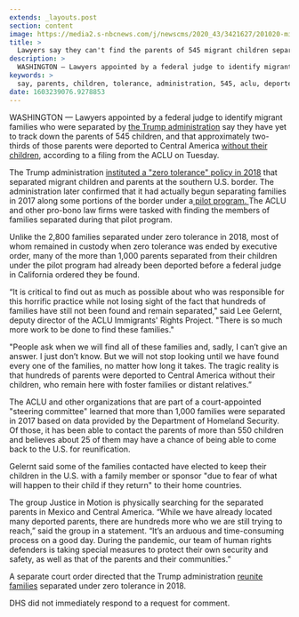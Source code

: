 ```yaml
--- 
extends: _layouts.post 
section: content 
image: https://media2.s-nbcnews.com/j/newscms/2020_43/3421627/201020-migrants-border-2018-ac-520p_dc19ac2482ce8dc20c8f9e0bec17abea.nbcnews-fp-1200-630.jpg 
title: > 
  Lawyers say they can't find the parents of 545 migrant children separated by Trump administration 
description: > 
  WASHINGTON — Lawyers appointed by a federal judge to identify migrant families who were separated by the Trump administration say they have yet to track down the parents of 545 children, and that approximately two-thirds of those parents were deported to Central America without their children, according to a filing from the ACLU on Tuesday.The Trump administration instituted a "zero tolerance" policy in 2018 that separated migrant children and parents at the southern U.S. border.The ACLU and other pro-bono law firms were tasked with finding the members of families separated during that pilot program.The group Justice in Motion is physically searching for the separated parents in Mexico and Central America.“While we have already located many deported parents, there are hundreds more who we are still trying to reach,” said the group in a statement. 
keywords: > 
  say, parents, children, tolerance, administration, 545, aclu, deported, families, cant, lawyers, zero, migrant, separated, trump 
date: 1603239076.9278853 
--- 
```

<div><p class="endmarkEnabled">WASHINGTON &#8212; Lawyers appointed by a federal judge to identify migrant families who were separated by <a href="https://www.nbcnews.com/politics/immigration/trump-admin-projected-it-would-separate-26-000-migrant-kids-n1092571" target="_blank">the Trump administration</a> say they have yet to track down the parents of 545 children, and that approximately two-thirds of those parents were deported to Central America <a href="https://www.nbcnews.com/politics/immigration/officials-said-2017-separated-migrants-under-12-couldn-t-find-n1242439" target="_blank">without their children</a>, according to a filing from the ACLU on Tuesday.</p><p class="endmarkEnabled">The Trump administration <a href="https://www.nbcnews.com/politics/immigration/trump-cabinet-officials-voted-2018-white-house-meeting-separate-migrant-n1237416" target="_blank">instituted a "zero tolerance" policy in 2018</a> that separated migrant children and parents at the southern U.S. border. The administration later confirmed that it had actually begun separating families in 2017 along some portions of the border under a<a href="https://www.nbcnews.com/politics/immigration/officials-said-2017-separated-migrants-under-12-couldn-t-find-n1242439" title="https://www.nbcnews.com/politics/immigration/officials-said-2017-separated-migrants-under-12-couldn-t-find-n1242439"> pilot program. </a>The ACLU and other pro-bono law firms were tasked with finding the members of families separated during that pilot program.</p><p></p><p id="taboolaReadMoreBelow"></p><p class="endmarkEnabled">Unlike the 2,800 families separated under zero tolerance in 2018, most of whom remained in custody when zero tolerance was ended by executive order, many of the more than 1,000 parents separated from their children under the pilot program had already been deported before a federal judge in California ordered they be found.</p><p class="endmarkEnabled">&#8220;It is critical to find out as much as possible about who was responsible for this horrific practice while not losing sight of the fact that hundreds of families have still not been found and remain separated," said Lee Gelernt, deputy director of the ACLU Immigrants' Rights Project. "There is so much more work to be done to find these families."</p><p class="endmarkEnabled">"People ask when we will find all of these families and, sadly, I can&#8217;t give an answer. I just don&#8217;t know. But we will not stop looking until we have found every one of the families, no matter how long it takes. The tragic reality is that hundreds of parents were deported to Central America without their children, who remain here with foster families or distant relatives.&#8221;</p><p class="endmarkEnabled">The ACLU and other organizations that are part of a court-appointed "steering committee" learned that more than 1,000 families were separated in 2017 based on data provided by the Department of Homeland Security. Of those, it has been able to contact the parents of more than 550 children and believes about 25 of them may have a chance of being able to come back to the U.S. for reunification.</p><p class="endmarkEnabled">Gelernt said some of the families contacted have elected to keep their children in the U.S. with a family member or sponsor "due to fear of what will happen to their child if they return" to their home countries.</p><p></p><p class="endmarkEnabled">The group Justice in Motion is physically searching for the separated parents in Mexico and Central America. &#8220;While we have already located many deported parents, there are hundreds more who we are still trying to reach,&#8221; said the group in a statement. &#8220;It&#8217;s an arduous and time-consuming process on a good day. During the pandemic, our team of human rights defenders is taking special measures to protect their own security and safety, as well as that of the parents and their communities.&#8221;</p><p class="endmarkEnabled">A separate court order directed that the Trump administration <a href="https://www.nbcnews.com/politics/immigration/watchdog-confirms-botched-family-reunifications-kept-migrant-children-waiting-vans-n1238902" target="_blank">reunite families</a> separated under zero tolerance in 2018.</p><p class="endmarkEnabled">DHS did not immediately respond to a request for comment.</p></div>